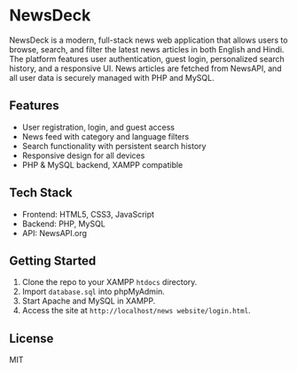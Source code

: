 # NewsDeck

NewsDeck is a modern, full-stack news web application that allows users to browse, search, and filter the latest news articles in both English and Hindi. The platform features user authentication, guest login, personalized search history, and a responsive UI. News articles are fetched from NewsAPI, and all user data is securely managed with PHP and MySQL.

## Features
- User registration, login, and guest access
- News feed with category and language filters
- Search functionality with persistent search history
- Responsive design for all devices
- PHP & MySQL backend, XAMPP compatible

## Tech Stack
- Frontend: HTML5, CSS3, JavaScript
- Backend: PHP, MySQL
- API: NewsAPI.org

## Getting Started
1. Clone the repo to your XAMPP `htdocs` directory.
2. Import `database.sql` into phpMyAdmin.
3. Start Apache and MySQL in XAMPP.
4. Access the site at `http://localhost/news website/login.html`.

## License
MIT
